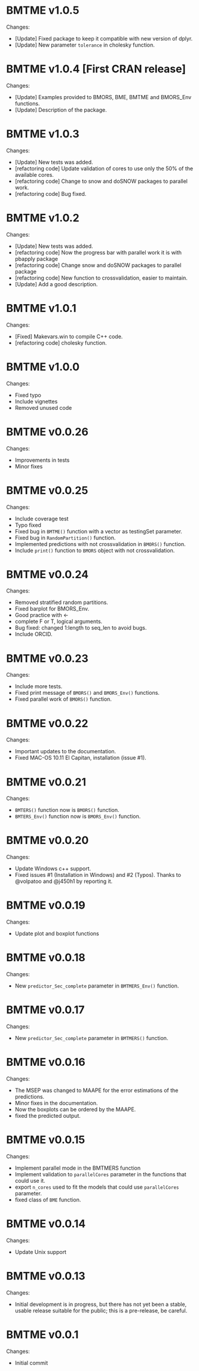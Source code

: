 BMTME v1.0.5
==============

Changes:

 * [Update] Fixed package to keep it compatible with new version of dplyr.
 * [Update] New parameter `tolerance` in cholesky function.


BMTME v1.0.4  [First CRAN release]
==============

Changes:

 * [Update] Examples provided to BMORS, BME, BMTME and BMORS_Env functions.
 * [Update] Description of the package.

BMTME v1.0.3
==============

Changes:

 * [Update] New tests was added.
 * [refactoring code] Update validation of cores to use only the 50% of the available cores.
 * [refactoring code] Change to snow and doSNOW packages to parallel work.
 * [refactoring code] Bug fixed.

BMTME v1.0.2
==============

Changes:

 * [Update] New tests was added.
 * [refactoring code] Now the progress bar with parallel work it is with pbapply package
 * [refactoring code] Change snow and doSNOW packages to parallel package
 * [refactoring code] New function to crossvalidation, easier to maintain.
 * [Update] Add a good description.
 

BMTME v1.0.1
==============

Changes:
 
 * [Fixed] Makevars.win to compile C++ code.
 * [refactoring code] cholesky function.


BMTME v1.0.0
==============

Changes:
 * Fixed typo
 * Include vignettes
 * Removed unused code
 
BMTME v0.0.26
==============

Changes:
 * Improvements in tests
 * Minor fixes
 

BMTME v0.0.25
==============

Changes:
 
 * Include coverage test
 * Typo fixed
 * Fixed bug in `BMTME()` function with a vector as testingSet parameter.
 * Fixed bug in `RandomPartition()` function.
 * Implemented predictions with not crossvalidation in `BMORS()` function.
 * Include `print()` function to `BMORS` object with not crossvalidation.
 

BMTME v0.0.24
==============

Changes:

 * Removed stratified random partitions.
 * Fixed barplot for BMORS_Env.
 * Good practice with <-
 * complete F or T, logical arguments.
 * Bug fixed: changed 1:length to seq_len to avoid bugs.
 * Include ORCID.

BMTME v0.0.23
==============

Changes:

 * Include more tests.
 * Fixed print message of `BMORS()` and `BMORS_Env()` functions.
 * Fixed parallel work of `BMORS()` function.
 
BMTME v0.0.22
==============

Changes:

 * Important updates to the documentation.
 * Fixed MAC-OS 10.11 El Capitan, installation (issue #1).
 
BMTME v0.0.21
==============

Changes:

 * `BMTERS()` function now is `BMORS()` function.
 * `BMTERS_Env()` function now is `BMORS_Env()` function.

BMTME v0.0.20
==============

Changes:

 * Update Windows c++ support.
 * Fixed issues #1 (Installation in Windows) and #2 (Typos). Thanks to @volpatoo and @j450h1 by reporting it.

BMTME v0.0.19
==============

Changes:
 
 * Update plot and boxplot functions
 
BMTME v0.0.18
==============

Changes:
 
 * New `predictor_Sec_complete` parameter in `BMTMERS_Env()` function.
 
BMTME v0.0.17
==============

Changes:

 * New `predictor_Sec_complete` parameter in `BMTMERS()` function.

BMTME v0.0.16
==============

Changes:

 * The MSEP was changed to MAAPE for the error estimations of the predictions.
 * Minor fixes in the documentation.
 * Now the boxplots can be ordered by the MAAPE.
 * fixed the predicted output.
 
BMTME v0.0.15
==============

Changes:
 
 * Implement parallel mode in the BMTMERS function
 * Implement validation to `parallelCores` parameter in the functions that could use it. 
 * export `n_cores` used to fit the models that could use `parallelCores` parameter.
 * fixed class of `BME` function.
 
BMTME v0.0.14
==============

Changes:

 * Update Unix support
 
BMTME v0.0.13
==============

Changes:

 * Initial development is in progress, but there has not yet been a stable, usable release suitable for the public; this is a pre-release, be careful.

BMTME v0.0.1
==============

Changes:

* Initial commit

